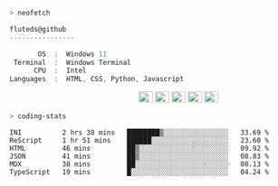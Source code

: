 ```zsh
> neofetch
```

<!--align="left" src="https://github.com/fluteds.png" alt="logo.png" width="200"/>-->

```csharp
fluteds@github
----------------

       OS  :  Windows 11
 Terminal  :  Windows Terminal
      CPU  :  Intel
Languages  :  HTML, CSS, Python, Javascript
```

<p align="left">
  &nbsp; &nbsp; &nbsp; &nbsp; &nbsp;&nbsp; &nbsp; &nbsp; &nbsp; &nbsp;&nbsp; &nbsp; &nbsp; &nbsp; &nbsp; &nbsp; &nbsp; &nbsp; &nbsp; &nbsp; &nbsp;&nbsp; &nbsp; &nbsp; &nbsp; &nbsp;&nbsp; &nbsp; &nbsp; &nbsp; &nbsp;
  <img alt="#474342" src="https://via.placeholder.com/15/ADBAC7/000000?text=+" width="25" height="20" />
  <img alt="#fbedf6" src="https://via.placeholder.com/15/6CB6FF/000000?text=+" width="25" height="20" />
  <img alt="#c9594d" src="https://via.placeholder.com/15/F47067/000000?text=+" width="25" height="20" />
  <img alt="#f8b9b2" src="https://via.placeholder.com/15/DCBDFB/000000?text=+" width="25" height="20" />
  <img alt="#f8b9b2" src="https://via.placeholder.com/15/57ab5a/000000?text=+" width="25" height="20" />
</p>

```zsh
> coding-stats
```

<!--START_SECTION:waka-->

```text
INI          2 hrs 38 mins   ████████▒░░░░░░░░░░░░░░░░   33.69 %
ReScript     1 hr 51 mins    ██████░░░░░░░░░░░░░░░░░░░   23.60 %
HTML         46 mins         ██▒░░░░░░░░░░░░░░░░░░░░░░   09.92 %
JSON         41 mins         ██▒░░░░░░░░░░░░░░░░░░░░░░   08.83 %
MDX          38 mins         ██░░░░░░░░░░░░░░░░░░░░░░░   08.13 %
TypeScript   19 mins         █░░░░░░░░░░░░░░░░░░░░░░░░   04.24 %
```

<!--END_SECTION:waka-->
